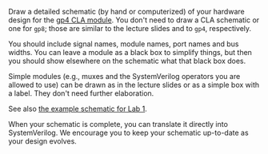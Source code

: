 Draw a detailed schematic (by hand or computerized) of your hardware design for the [gp4 CLA module](README.md). You don't need to draw a CLA schematic or one for `gp8`; those are similar to the lecture slides and to `gp4`, respectively.

You should include signal names, module names, port names and bus widths. You can leave a module as a black box to simplify things, but then you should show elsewhere on the schematic what that black box does.

Simple modules (e.g., muxes and the SystemVerilog operators you are allowed to use) can be drawn as in the lecture slides or as a simple box with a label. They don't need further elaboration.

See also [the example schematic for Lab 1](../hw1-systemverilog/hw1-schematic.pdf).

When your schematic is complete, you can translate it directly into SystemVerilog. We encourage you to keep your schematic up-to-date as your design evolves.
